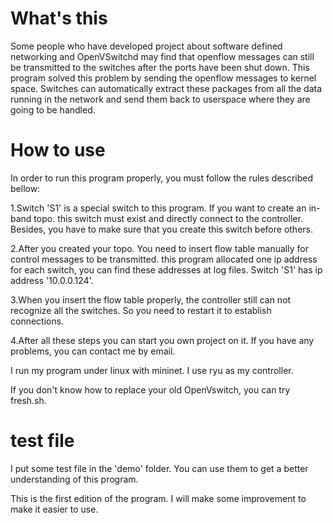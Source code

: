 # What's this
Some people who have developed project about software defined networking and OpenVSwitchd may find that openflow messages can still be transmitted to the switches after the ports have been shut down. This program solved this problem by sending the openflow messages to kernel space. Switches can automatically extract these packages from all the data running in the network and send them back to userspace where they are going to be handled.
# How to use

In order to run this program properly, you must follow the rules described bellow:

1.Switch 'S1' is a special switch to this program. If you want to create an in-band topo. this switch must exist and directly connect to the controller. Besides, you have to make sure that you create this switch before others. 

2.After you created your topo. You need to insert flow table manually for control messages to be transmitted. this program allocated one ip address for each switch, you can find these addresses at log files. Switch 'S1' has ip address '10.0.0.124'. 

3.When you insert the flow table properly, the controller still can not recognize all the switches. So you need to restart it to establish connections.

4.After all these steps you can start you own project on it. If you have any problems, you can contact me by email.

I run my program under linux with mininet. I use ryu as my controller.

If you don't know how to replace your old OpenVswitch, you can try fresh.sh.
# test file 
I put some test file in the 'demo' folder. You can use them to get a better understanding of this program. 

This is the first edition of the program. I will make some improvement to make it easier to use.
